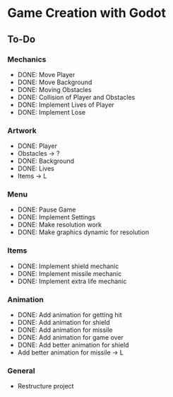 # Game Creation with Godot
## To-Do
### Mechanics
- DONE: Move Player
- DONE: Move Background
- DONE: Moving Obstacles
- DONE: Collision of Player and Obstacles
- DONE: Implement Lives of Player
- DONE: Implement Lose
### Artwork
- DONE: Player
- Obstacles -> ?
- DONE: Background
- DONE: Lives
- Items -> L
### Menu
- DONE: Pause Game
- DONE: Implement Settings
- DONE: Make resolution work
- DONE: Make graphics dynamic for resolution
### Items
- DONE: Implement shield mechanic
- DONE: Implement missile mechanic
- DONE: Implement extra life mechanic
### Animation
- DONE: Add animation for getting hit
- DONE: Add animation for shield
- DONE: Add animation for missile
- DONE: Add animation for game over
- DONE: Add better animation for shield
- Add better animation for missile -> L
### General
- Restructure project
